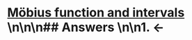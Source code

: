 # [Möbius function and intervals](https://projecteuler.net/problem=464) \n\n\n## Answers \n\n1. &larr;
